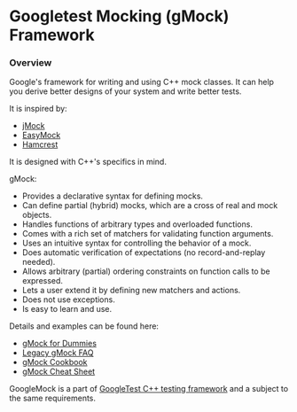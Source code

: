 # Googletest Mocking (gMock) Framework

### Overview

Google's framework for writing and using C++ mock classes. It can help you
derive better designs of your system and write better tests.

It is inspired by:

*   [jMock](http://www.jmock.org/)
*   [EasyMock](http://www.easymock.org/)
*   [Hamcrest](http://code.google.com/p/hamcrest/)

It is designed with C++'s specifics in mind.

gMock:

-   Provides a declarative syntax for defining mocks.
-   Can define partial (hybrid) mocks, which are a cross of real and mock
    objects.
-   Handles functions of arbitrary types and overloaded functions.
-   Comes with a rich set of matchers for validating function arguments.
-   Uses an intuitive syntax for controlling the behavior of a mock.
-   Does automatic verification of expectations (no record-and-replay needed).
-   Allows arbitrary (partial) ordering constraints on function calls to be
    expressed.
-   Lets a user extend it by defining new matchers and actions.
-   Does not use exceptions.
-   Is easy to learn and use.

Details and examples can be found here:

*   [gMock for Dummies](https://google.github.io/googletest/gmock_for_dummies.html)
*   [Legacy gMock FAQ](https://google.github.io/googletest/gmock_faq.html)
*   [gMock Cookbook](https://google.github.io/googletest/gmock_cook_book.html)
*   [gMock Cheat Sheet](https://google.github.io/googletest/gmock_cheat_sheet.html)

GoogleMock is a part of
[GoogleTest C++ testing framework](http://github.com/google/googletest/) and a
subject to the same requirements.
